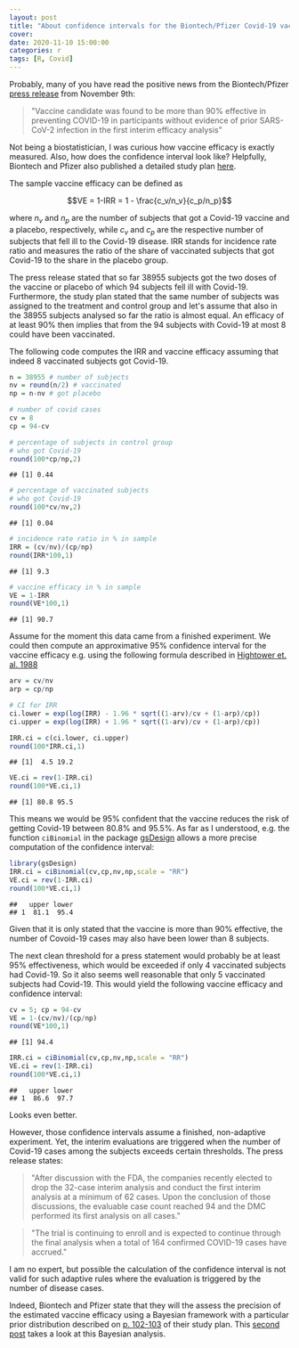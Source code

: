 ```yaml
---
layout: post
title: "About confidence intervals for the Biontech/Pfizer Covid-19 vaccine candidate"
cover: 
date: 2020-11-10 15:00:00
categories: r
tags: [R, Covid]
---
```


Probably, many of you have read the positive news from the Biontech/Pfizer [press release](https://investors.biontech.de/news-releases/news-release-details/pfizer-and-biontech-announce-vaccine-candidate-against-covid-19) from November 9th:

> "Vaccine candidate was found to be more than 90% effective in preventing COVID-19 in participants without evidence of prior SARS-CoV-2 infection in the first interim efficacy analysis"

Not being a biostatistician, I was curious how vaccine efficacy is exactly measured. Also, how does the confidence interval look like? Helpfully, Biontech and Pfizer also published a detailed study plan [here](https://pfe-pfizercom-d8-prod.s3.amazonaws.com/2020-09/C4591001_Clinical_Protocol.pdf).

The sample vaccine efficacy can be defined as


$$VE = 1-IRR = 1 - \frac{c_v/n_v}{c_p/n_p}$$


where $n_v$ and $n_p$ are the number of subjects that got a Covid-19 vaccine and a placebo, respectively, while $c_v$ and $c_p$ are the respective number of subjects that fell ill to the Covid-19 disease. IRR stands for incidence rate ratio and measures the ratio of the share of vaccinated subjects that got Covid-19 to the share in the placebo group.

The press release stated that so far 38955 subjects got the two doses of the vaccine or placebo of which 94 subjects fell ill with Covid-19. Furthermore, the study plan stated that the same number of subjects was assigned to the treatment and control group and let's assume that also in the 38955 subjects analysed so far the ratio is almost equal. An efficacy of at least 90% then implies that from the 94 subjects with Covid-19 at most 8 could have been vaccinated.

The following code computes the IRR and vaccine efficacy assuming that indeed 8 vaccinated subjects got Covid-19.

```r
n = 38955 # number of subjects
nv = round(n/2) # vaccinated
np = n-nv # got placebo

# number of covid cases
cv = 8
cp = 94-cv

# percentage of subjects in control group
# who got Covid-19
round(100*cp/np,2)
```

```
## [1] 0.44
```

```r
# percentage of vaccinated subjects
# who got Covid-19
round(100*cv/nv,2)
```

```
## [1] 0.04
```

```r
# incidence rate ratio in % in sample
IRR = (cv/nv)/(cp/np)
round(IRR*100,1)
```

```
## [1] 9.3
```

```r
# vaccine efficacy in % in sample
VE = 1-IRR
round(VE*100,1)
```

```
## [1] 90.7
```

Assume for the moment this data came from a finished experiment. We could then compute an approximative 95% confidence interval for the vaccine efficacy e.g. using the following formula described in [Hightower et. al. 1988](https://apps.who.int/iris/bitstream/handle/10665/264550/PMC2491112.pdf)


```r
arv = cv/nv
arp = cp/np

# CI for IRR
ci.lower = exp(log(IRR) - 1.96 * sqrt((1-arv)/cv + (1-arp)/cp)) 
ci.upper = exp(log(IRR) + 1.96 * sqrt((1-arv)/cv + (1-arp)/cp)) 

IRR.ci = c(ci.lower, ci.upper)
round(100*IRR.ci,1)
```

```
## [1]  4.5 19.2
```

```r
VE.ci = rev(1-IRR.ci)
round(100*VE.ci,1)
```

```
## [1] 80.8 95.5
```

This means we would be 95% confident that the vaccine reduces the risk of getting Covid-19 between 80.8% and 95.5%. As far as I understood, e.g. the function `ciBinomial` in the package [gsDesign](https://cran.r-project.org/web/packages/gsDesign/index.html) allows a more precise computation of the confidence interval:

```r
library(gsDesign)
IRR.ci = ciBinomial(cv,cp,nv,np,scale = "RR")
VE.ci = rev(1-IRR.ci)
round(100*VE.ci,1)
```

```
##   upper lower
## 1  81.1  95.4
```

Given that it is only stated that the vaccine is more than 90% effective, the number of Covoid-19 cases may also have been lower than 8 subjects. 

The next clean threshold for a press statement would probably be at least 95% effectiveness, which would be exceeded if only 4 vaccinated subjects had Covid-19. So it also seems well reasonable that only 5 vaccinated subjects had Covid-19. This would yield the following vaccine efficacy and confidence interval:

```r
cv = 5; cp = 94-cv
VE = 1-(cv/nv)/(cp/np)
round(VE*100,1)
```

```
## [1] 94.4
```

```r
IRR.ci = ciBinomial(cv,cp,nv,np,scale = "RR")
VE.ci = rev(1-IRR.ci)
round(100*VE.ci,1)
```

```
##   upper lower
## 1  86.6  97.7
```

Looks even better.

However, those confidence intervals assume a finished, non-adaptive experiment. Yet, the interim evaluations are triggered when the number of Covid-19 cases among the subjects exceeds certain thresholds. The press release states:

> "After discussion with the FDA, the companies recently elected to drop the 32-case interim analysis and conduct the first interim analysis at a minimum of 62 cases. Upon the conclusion of those discussions, the evaluable case count reached 94 and the DMC performed its first analysis on all cases." 

<span></span>

> "The trial is continuing to enroll and is expected to continue through the final analysis when a total of 164 confirmed COVID-19 cases have accrued."

I am no expert, but possible the calculation of the confidence interval is not valid for such adaptive rules where the evaluation is triggered by the number of disease cases. 

Indeed, Biontech and Pfizer state that they will the assess the precision of the estimated vaccine efficacy using a Bayesian framework with a particular prior distribution described on [p. 102-103](https://pfe-pfizercom-d8-prod.s3.amazonaws.com/2020-09/C4591001_Clinical_Protocol.pdf#page=102) of their study plan. This [second post](http://skranz.github.io/r/2020/11/11/CovidVaccineBayesian.html) takes a look at this Bayesian analysis.
